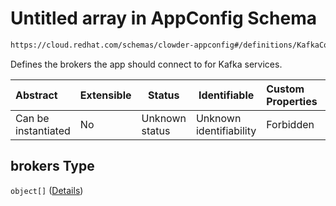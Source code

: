 # Untitled array in AppConfig Schema

```txt
https://cloud.redhat.com/schemas/clowder-appconfig#/definitions/KafkaConfig/properties/brokers
```

Defines the brokers the app should connect to for Kafka services.


| Abstract            | Extensible | Status         | Identifiable            | Custom Properties | Additional Properties | Access Restrictions | Defined In                                                    |
| :------------------ | ---------- | -------------- | ----------------------- | :---------------- | --------------------- | ------------------- | ------------------------------------------------------------- |
| Can be instantiated | No         | Unknown status | Unknown identifiability | Forbidden         | Allowed               | none                | [schema.json\*](../../out/schema.json "open original schema") |

## brokers Type

`object[]` ([Details](schema-definitions-brokerconfig.md))
